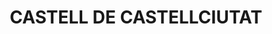 ---
layout: patrimoni-details
title:  "CASTELL DE CASTELLCIUTAT"
alt_title: null
class: "Monument Històric"
area: null
protection: "BCIN"
addition_date: "1949-04-22"
cat_code: "1565-MH"
cbp_code: "BCIN CB02"
image: "Castell.jpg"
card: null
collections: ["patrimoni-arquitectonic", "bcin-existents"]
coordinates:
  - group1:
        - [1.443917100906494, 42.357360371038247]
        - [1.444279962313072, 42.357473881666124]
        - [1.444291045055769, 42.357480707838242]
        - [1.444396139295105, 42.357530533352183]
        - [1.444419422840683, 42.357521670148707]
        - [1.444439458440084, 42.357621661231796]
        - [1.444519345096604, 42.357826773253421]
        - [1.444727615109662, 42.357776193096967]
        - [1.445198103326266, 42.358087991681302]
        - [1.445247036506408, 42.358042759520679]
        - [1.445282575470029, 42.357993173324168]
        - [1.445402025482726, 42.357671853364366]
        - [1.445290198647129, 42.35759273099935]
        - [1.445387013830576, 42.35749922735743]
        - [1.445404854624558, 42.357511464822316]
        - [1.445455906368665, 42.357465844062936]
        - [1.445437255442149, 42.35745223960506]
        - [1.445525287629275, 42.35737269841848]
        - [1.445638134051868, 42.357416160776395]
        - [1.445960180184544, 42.357262812297201]
        - [1.44589350403934, 42.357240525051253]
        - [1.445813206709645, 42.357211690252022]
        - [1.445632613817169, 42.357143735670796]
        - [1.445371773592839, 42.357170447985212]
        - [1.445277285362521, 42.357135370442293]
        - [1.445200654126596, 42.357106167702028]
        - [1.445113722036935, 42.357072652835328]
        - [1.445019592425791, 42.357034450680786]
        - [1.444997243465822, 42.357016832252476]
        - [1.444947507438882, 42.356980588257962]
        - [1.444931504855913, 42.356967958423326]
        - [1.44488720482785, 42.356939402688532]
        - [1.444793166413872, 42.356874707151754]
        - [1.444666754540367, 42.356822506582937]
        - [1.444594674324922, 42.356791279010913]
        - [1.444544306838921, 42.356774949252753]
        - [1.444455809257852, 42.356936052851879]
        - [1.444356204143654, 42.356886093265508]
        - [1.444377169538803, 42.35685717132155]
        - [1.444370110011913, 42.356852590240322]
        - [1.444395446570287, 42.356823206068917]
        - [1.444386827683508, 42.356819125371231]
        - [1.444397642104122, 42.356808319706175]
        - [1.444308918424376, 42.35676194993507]
        - [1.444221231864703, 42.356850256822369]
        - [1.444133049700002, 42.35683894201901]
        - [1.44409076509196, 42.356933914939823]
        - [1.444083460965451, 42.356956346497419]
        - [1.444063320904423, 42.357065805973455]
        - [1.444060515679787, 42.357088298594711]
        - [1.444121801454653, 42.35710102164294]
        - [1.444121281910923, 42.357104978325061]
        - [1.444131077008036, 42.357106988831447]
        - [1.44413670861441, 42.357169441922622]
        - [1.444163956266163, 42.357227911740914]
        - [1.444090281367088, 42.357272703312738]
        - [1.443917100906494, 42.357360371038247]
---